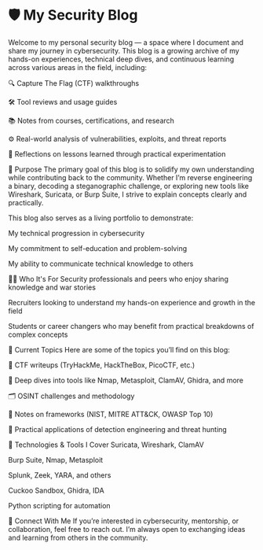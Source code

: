 # 🛡️ My Security Blog
Welcome to my personal security blog — a space where I document and share my journey in cybersecurity. This blog is a growing archive of my hands-on experiences, technical deep dives, and continuous learning across various areas in the field, including:

🔍 Capture The Flag (CTF) walkthroughs

🛠️ Tool reviews and usage guides

📚 Notes from courses, certifications, and research

⚙️ Real-world analysis of vulnerabilities, exploits, and threat reports

🧠 Reflections on lessons learned through practical experimentation

🎯 Purpose
The primary goal of this blog is to solidify my own understanding while contributing back to the community. Whether I’m reverse engineering a binary, decoding a steganographic challenge, or exploring new tools like Wireshark, Suricata, or Burp Suite, I strive to explain concepts clearly and practically.

This blog also serves as a living portfolio to demonstrate:

My technical progression in cybersecurity

My commitment to self-education and problem-solving

My ability to communicate technical knowledge to others

👨‍💻 Who It's For
Security professionals and peers who enjoy sharing knowledge and war stories

Recruiters looking to understand my hands-on experience and growth in the field

Students or career changers who may benefit from practical breakdowns of complex concepts

🧪 Current Topics
Here are some of the topics you’ll find on this blog:

🚩 CTF writeups (TryHackMe, HackTheBox, PicoCTF, etc.)

🔬 Deep dives into tools like Nmap, Metasploit, ClamAV, Ghidra, and more

🗂️ OSINT challenges and methodology

📖 Notes on frameworks (NIST, MITRE ATT&CK, OWASP Top 10)

🧰 Practical applications of detection engineering and threat hunting

📌 Technologies & Tools I Cover
Suricata, Wireshark, ClamAV

Burp Suite, Nmap, Metasploit

Splunk, Zeek, YARA, and others

Cuckoo Sandbox, Ghidra, IDA

Python scripting for automation

🤝 Connect With Me
If you’re interested in cybersecurity, mentorship, or collaboration, feel free to reach out. I’m always open to exchanging ideas and learning from others in the community.

